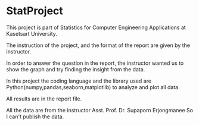 # StatProject
This project is part of Statistics for Computer Engineering Applications at Kasetsart University.

The instruction of the project, and the format of the report are given by the instructor.

In order to answer the question in the report, the instructor wanted us to show the graph and try finding the insight from the data.

In this project the coding language and the library used are Python(numpy,pandas,seaborn,matplotlib) to analyze and plot all data.

All results are in the report file.

All the data are from the instructor Asst. Prof. Dr. Supaporn Erjongmanee So I can't publish the data.
